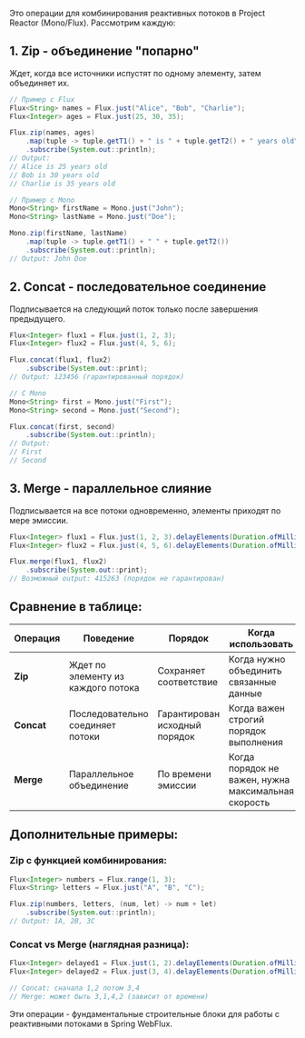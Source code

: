 Это операции для комбинирования реактивных потоков в Project Reactor (Mono/Flux). Рассмотрим каждую:

## 1. **Zip** - объединение "попарно"
Ждет, когда все источники испустят по одному элементу, затем объединяет их.

```java
// Пример с Flux
Flux<String> names = Flux.just("Alice", "Bob", "Charlie");
Flux<Integer> ages = Flux.just(25, 30, 35);

Flux.zip(names, ages)
    .map(tuple -> tuple.getT1() + " is " + tuple.getT2() + " years old")
    .subscribe(System.out::println);
// Output: 
// Alice is 25 years old
// Bob is 30 years old  
// Charlie is 35 years old

// Пример с Mono
Mono<String> firstName = Mono.just("John");
Mono<String> lastName = Mono.just("Doe");

Mono.zip(firstName, lastName)
    .map(tuple -> tuple.getT1() + " " + tuple.getT2())
    .subscribe(System.out::println);
// Output: John Doe
```

## 2. **Concat** - последовательное соединение
Подписывается на следующий поток только после завершения предыдущего.

```java
Flux<Integer> flux1 = Flux.just(1, 2, 3);
Flux<Integer> flux2 = Flux.just(4, 5, 6);

Flux.concat(flux1, flux2)
    .subscribe(System.out::print);
// Output: 123456 (гарантированный порядок)

// С Mono
Mono<String> first = Mono.just("First");
Mono<String> second = Mono.just("Second");

Flux.concat(first, second)
    .subscribe(System.out::println);
// Output: 
// First
// Second
```

## 3. **Merge** - параллельное слияние
Подписывается на все потоки одновременно, элементы приходят по мере эмиссии.

```java
Flux<Integer> flux1 = Flux.just(1, 2, 3).delayElements(Duration.ofMillis(100));
Flux<Integer> flux2 = Flux.just(4, 5, 6).delayElements(Duration.ofMillis(50));

Flux.merge(flux1, flux2)
    .subscribe(System.out::print);
// Возможный output: 415263 (порядок не гарантирован)
```

## Сравнение в таблице:

| Операция | Поведение | Порядок | Когда использовать |
|----------|-----------|---------|-------------------|
| **Zip** | Ждет по элементу из каждого потока | Сохраняет соответствие | Когда нужно объединить связанные данные |
| **Concat** | Последовательно соединяет потоки | Гарантирован исходный порядок | Когда важен строгий порядок выполнения |
| **Merge** | Параллельное объединение | По времени эмиссии | Когда порядок не важен, нужна максимальная скорость |

## Дополнительные примеры:

### Zip с функцией комбинирования:
```java
Flux<Integer> numbers = Flux.range(1, 3);
Flux<String> letters = Flux.just("A", "B", "C");

Flux.zip(numbers, letters, (num, let) -> num + let)
    .subscribe(System.out::println);
// Output: 1A, 2B, 3C
```

### Concat vs Merge (наглядная разница):
```java
Flux<Integer> delayed1 = Flux.just(1, 2).delayElements(Duration.ofMillis(100));
Flux<Integer> delayed2 = Flux.just(3, 4).delayElements(Duration.ofMillis(50));

// Concat: сначала 1,2 потом 3,4
// Merge: может быть 3,1,4,2 (зависит от времени)
```

Эти операции - фундаментальные строительные блоки для работы с реактивными потоками в Spring WebFlux.